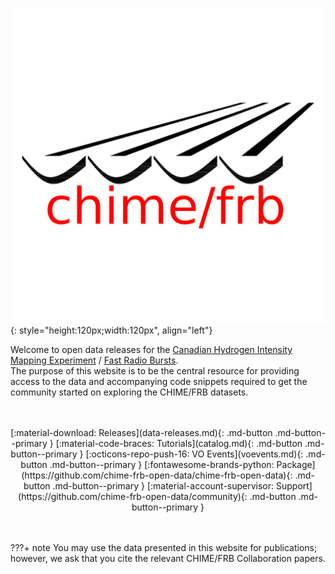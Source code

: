 ![](static/chime-frb-logo.png){: style="height:120px;width:120px", align="left"}


Welcome to open data releases for the [Canadian Hydrogen Intensity Mapping Experiment](https://chime-experiment.ca/en) / [Fast Radio Bursts](https://chime-experiment.ca/en#a5).
<br>
The purpose of this website is to be the central resource for providing access to the data and accompanying code snippets required to get the community started on exploring the CHIME/FRB datasets.
<br>
<br>
<br>
<center>
[:material-download: Releases](data-releases.md){: .md-button .md-button--primary } 
[:material-code-braces: Tutorials](catalog.md){: .md-button .md-button--primary }
[:octicons-repo-push-16: VO Events](voevents.md){: .md-button .md-button--primary }
[:fontawesome-brands-python: Package](https://github.com/chime-frb-open-data/chime-frb-open-data){: .md-button .md-button--primary }
[:material-account-supervisor: Support](https://github.com/chime-frb-open-data/community){: .md-button .md-button--primary }

</center>

<br>
<br>

???+ note
     You may use the data presented in this website for publications; however, we ask that you cite the relevant CHIME/FRB Collaboration papers. 
